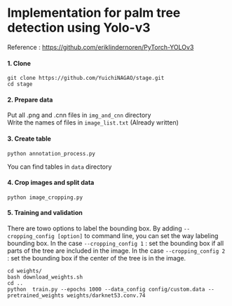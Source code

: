 # Implementation for palm tree detection using Yolo-v3 

Reference : https://github.com/eriklindernoren/PyTorch-YOLOv3
 
#### 1. Clone
 ```
 git clone https://github.com/YuichiNAGAO/stage.git
 cd stage
 ```

#### 2. Prepare data

Put all .png and .cnn files in `img_and_cnn` directory  
Write the names of files in `image_list.txt` (Already written)

#### 3. Create table
```
python annotation_process.py
```
You can find tables in `data` directory 

#### 4. Crop images and split data
```
python image_cropping.py
```
 
#### 5. Training and validation
There are towo options to label the bounding box. By adding `--cropping_config [option]` to command line, you can set the way labeling bounding box.
In the case `--cropping_config 1` : set the bounding box if all parts of the tree are included in the image. 
In the case `--cropping_config 2` : set the bounding box if the center of the tree is in the image.
```
cd weights/
bash download_weights.sh
cd ..
python  train.py --epochs 1000 --data_config config/custom.data --pretrained_weights weights/darknet53.conv.74
```
